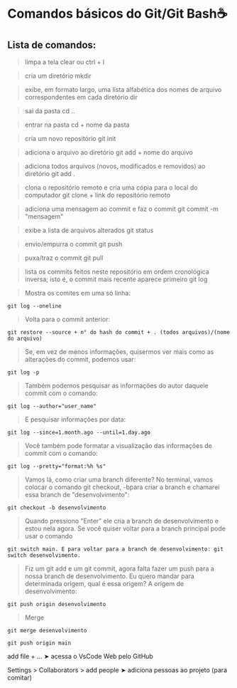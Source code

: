# Comandos básicos do Git/Git Bash:coffee:

## Lista de comandos:

> limpa a tela
clear ou ctrl + l 

> cria um diretório 
mkdir

> exibe, em formato largo, uma lista alfabética dos nomes de arquivo correspondentes em cada diretório
dir 

> sai da pasta
cd .. 

> entrar na pasta
cd + nome da pasta 

> cria um novo repositório
git init 

> adiciona o arquivo ao diretório 
git add + nome do arquivo 

> adiciona todos arquivos (novos, modificados e removidos) ao diretório
git add .  

> clona o repositório remoto e cria uma cópia para o local do computador
git clone + link do repositório remoto 

> adiciona uma mensagem ao commit e faz o commit
git commit -m "mensagem" 

> exibe a lista de arquivos alterados 
git status 

>envio/empurra o commit
git push 

> puxa/traz o commit
git pull  

>  lista os commits feitos neste repositório em ordem cronológica inversa; isto é, o commit mais recente aparece primeiro
git log 

> Mostra os comites em uma só linha:
```
git log --oneline 
```

> Volta para o commit anterior:
```
git restore --source + n° do hash do commit + . (todos arquivos)/(nome do arquivo)
```

> Se, em vez de menos informações, quisermos ver mais como as alterações do commit, podemos usar:
```
git log -p
```

> Também podemos pesquisar as informações do autor daquele commit com o comando:
```
git log --author="user_name"
```

>E pesquisar informações por data:
```
git log --since=1.month.ago --until=1.day.ago
```

>Você também pode formatar a visualização das informações de commit com o comando:
```
git log --pretty="format:%h %s"
```

>Vamos lá, como criar uma branch diferente? No terminal, vamos colocar o comando git checkout, -bpara criar a branch e chamarei essa branch de "desenvolvimento":
```
git checkout -b desenvolvimento
```

>Quando pressiono "Enter" ele cria a branch de desenvolvimento e estou nela agora. Se você quiser voltar para a branch principal pode usar o comando
```
git switch main. E para voltar para a branch de desenvolvimento: git switch desenvolvimento.
```

>Fiz um git add e um git commit, agora falta fazer um push para a nossa branch de desenvolvimento. Eu quero mandar para determinada origem, qual é essa origem? A origem de desenvolvimento:
```
git push origin desenvolvimento
```

>Merge
```
git merge desenvolvimento
```
```
git push origin main
```

add file + ... ➤  acessa o VsCode Web pelo GitHub

Settings > Collaborators > add people ➤ adiciona pessoas ao projeto (para comitar)

